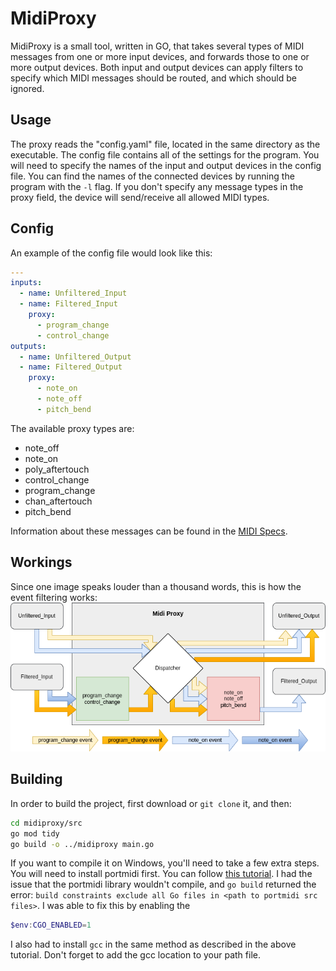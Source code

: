 # MidiProxy
MidiProxy is a small tool, written in GO, that takes several types of MIDI messages from one or more input devices, and forwards those to one or more output devices.
Both input and output devices can apply filters to specify which MIDI messages should be routed, and which should be ignored.

## Usage
The proxy reads the "config.yaml" file, located in the same directory as the executable. The config file contains all of the settings for the program.
You will need to specify the names of the input and output devices in the config file. You can find the names of the connected devices by running the program with the `-l` flag.
If you don't specify any message types in the proxy field, the device will send/receive all allowed MIDI types.

## Config

An example of the config file would look like this:

```yaml
---
inputs:
  - name: Unfiltered_Input
  - name: Filtered_Input
    proxy:
      - program_change
      - control_change
outputs:
  - name: Unfiltered_Output
  - name: Filtered_Output
    proxy:
      - note_on
      - note_off
      - pitch_bend
```
The available proxy types are:
 - note_off
 - note_on
 - poly_aftertouch
 - control_change
 - program_change
 - chan_aftertouch
 - pitch_bend

 Information about these messages can be found in the [MIDI Specs](https://www.midi.org/specifications-old/item/table-1-summary-of-midi-message).

## Workings
Since one image speaks louder than a thousand words, this is how the event filtering works:
![enter image description here](midi_proxy.png)

## Building
In order to build the project, first download or `git clone` it, and then:
```bash
cd midiproxy/src
go mod tidy
go build -o ../midiproxy main.go
```
If you want to compile it on Windows, you'll need to take a few extra steps. You will need to install portmidi first. You can follow [this tutorial](https://schollz.com/blog/portmidi/).
I had the issue that the portmidi library wouldn't compile, and `go build` returned the error: `build constraints exclude all Go files in <path to portmidi src files>`. I was able to fix this by enabling the 
```powershell
$env:CGO_ENABLED=1
```
I also had to install `gcc` in the same method as described in the above tutorial.
Don't forget to add the gcc location to your path file.

